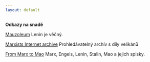 ```yaml
---
layout: default
---
```


**Odkazy na snadě**

[Mauzoleum](http://www.lenin.ru) Lenin je věčný.

[Marxists Internet archive](http://marxists.org/) Prohledávatelný archív s díly velikánů

[From Marx to Mao](http://www.marx2mao.com/) Marx, Engels, Lenin, Stalin, Mao a jejich spisky.
    

